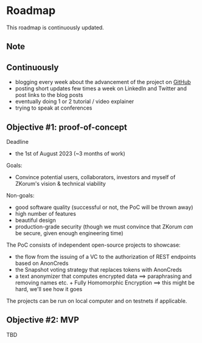 # Roadmap

This roadmap is continuously updated.

## Note

## Continuously

- blogging every week about the advancement of the project on [GitHub](https://github.com/zkorum/weekly-updates)
- posting short updates few times a week on LinkedIn and Twitter and post links to the blog posts
- eventually doing 1 or 2 tutorial / video explainer
- trying to speak at conferences

## Objective #1: proof-of-concept

Deadline

- the 1st of August 2023 (~3 months of work)

Goals:

- Convince potential users, collaborators, investors and myself of ZKorum's vision & technical viability

Non-goals:

- good software quality (successful or not, the PoC will be thrown away)
- high number of features
- beautiful design
- production-grade security (though we must convince that ZKorum _can_ be secure, given enough engineering time)

The PoC consists of independent open-source projects to showcase:

- the flow from the issuing of a VC to the authorization of REST endpoints based on AnonCreds
- the Snapshot voting strategy that replaces tokens with AnonCreds
- a text anonymizer that computes encrypted data ==> paraphrasing and removing names etc. + Fully Homomorphic Encryption ==> this might be hard, we'll see how it goes

The projects can be run on local computer and on testnets if applicable.

## Objective #2: MVP

TBD
